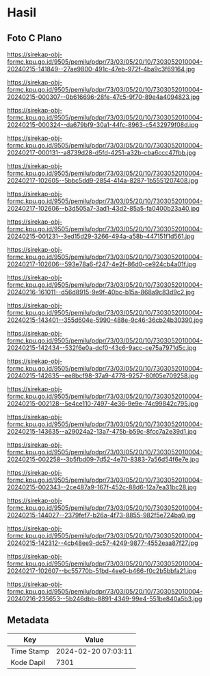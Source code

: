 # Hasil

## Foto C Plano

https://sirekap-obj-formc.kpu.go.id/9505/pemilu/pdpr/73/03/05/20/10/7303052010004-20240215-141849--27ae9800-491c-47eb-972f-4ba9c3f69164.jpg

https://sirekap-obj-formc.kpu.go.id/9505/pemilu/pdpr/73/03/05/20/10/7303052010004-20240215-000307--0b616696-28fe-47c5-9f70-89e4a4094823.jpg

https://sirekap-obj-formc.kpu.go.id/9505/pemilu/pdpr/73/03/05/20/10/7303052010004-20240215-000324--da679bf9-30a1-44fc-8963-c5432979f08d.jpg

https://sirekap-obj-formc.kpu.go.id/9505/pemilu/pdpr/73/03/05/20/10/7303052010004-20240217-000131--a8739d28-d5fd-4251-a32b-cba6ccc47fbb.jpg

https://sirekap-obj-formc.kpu.go.id/9505/pemilu/pdpr/73/03/05/20/10/7303052010004-20240217-102605--5bbc5dd9-2854-414a-8287-1b5551207408.jpg

https://sirekap-obj-formc.kpu.go.id/9505/pemilu/pdpr/73/03/05/20/10/7303052010004-20240217-102606--b3d505a7-3ad1-43d2-85a5-fa0400b23a40.jpg

https://sirekap-obj-formc.kpu.go.id/9505/pemilu/pdpr/73/03/05/20/10/7303052010004-20240215-001231--3ed15d29-3266-494a-a58b-447151f1d561.jpg

https://sirekap-obj-formc.kpu.go.id/9505/pemilu/pdpr/73/03/05/20/10/7303052010004-20240217-102606--593e78a6-f247-4e2f-86d0-ce924cb4a01f.jpg

https://sirekap-obj-formc.kpu.go.id/9505/pemilu/pdpr/73/03/05/20/10/7303052010004-20240216-161011--d56d8915-9e9f-40bc-b15a-868a9c83d9c2.jpg

https://sirekap-obj-formc.kpu.go.id/9505/pemilu/pdpr/73/03/05/20/10/7303052010004-20240215-143401--355d604e-5990-488e-9c46-36cb24b30390.jpg

https://sirekap-obj-formc.kpu.go.id/9505/pemilu/pdpr/73/03/05/20/10/7303052010004-20240215-142434--532f6e0a-dcf0-43c6-9acc-ce75a7971d5c.jpg

https://sirekap-obj-formc.kpu.go.id/9505/pemilu/pdpr/73/03/05/20/10/7303052010004-20240215-142635--ee8bcf98-37a9-4778-9257-80f05e709258.jpg

https://sirekap-obj-formc.kpu.go.id/9505/pemilu/pdpr/73/03/05/20/10/7303052010004-20240215-002128--5e4ce110-7497-4e36-9e9e-74c99842c795.jpg

https://sirekap-obj-formc.kpu.go.id/9505/pemilu/pdpr/73/03/05/20/10/7303052010004-20240215-143635--a29024a2-13a7-475b-b59c-8fcc7a2e39d1.jpg

https://sirekap-obj-formc.kpu.go.id/9505/pemilu/pdpr/73/03/05/20/10/7303052010004-20240215-002258--3b5fbd09-7d52-4e70-8383-7a56d54f6e7e.jpg

https://sirekap-obj-formc.kpu.go.id/9505/pemilu/pdpr/73/03/05/20/10/7303052010004-20240215-002343--2ce487a9-167f-452c-88d6-12a7ea31bc28.jpg

https://sirekap-obj-formc.kpu.go.id/9505/pemilu/pdpr/73/03/05/20/10/7303052010004-20240215-144027--2379fef7-b26a-4f73-8855-982f5e724ba0.jpg

https://sirekap-obj-formc.kpu.go.id/9505/pemilu/pdpr/73/03/05/20/10/7303052010004-20240215-142312--4cb48ee9-dc57-4249-9877-4552eaa87f27.jpg

https://sirekap-obj-formc.kpu.go.id/9505/pemilu/pdpr/73/03/05/20/10/7303052010004-20240217-102607--bc55770b-51bd-4ee0-b466-f0c2b5bbfa21.jpg

https://sirekap-obj-formc.kpu.go.id/9505/pemilu/pdpr/73/03/05/20/10/7303052010004-20240216-235653--5b246dbb-8891-4349-99e4-551be840a5b3.jpg


## Metadata

| Key        | Value               |
| ---------- | ------------------- |
| Time Stamp | 2024-02-20 07:03:11 |
| Kode Dapil | 7301                |



